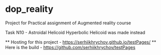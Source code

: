 # dop_reality

Project for Practical assignment of Augmented reality course

Task N10 - Astroidal Helicoid
 Hyperbolic Helicoid was made instead
 
 
** Hosting for this project - https://serhiikhrychov.github.io/testPages/
** Here is the build - https://github.com/serhiikhrychov/testPages
